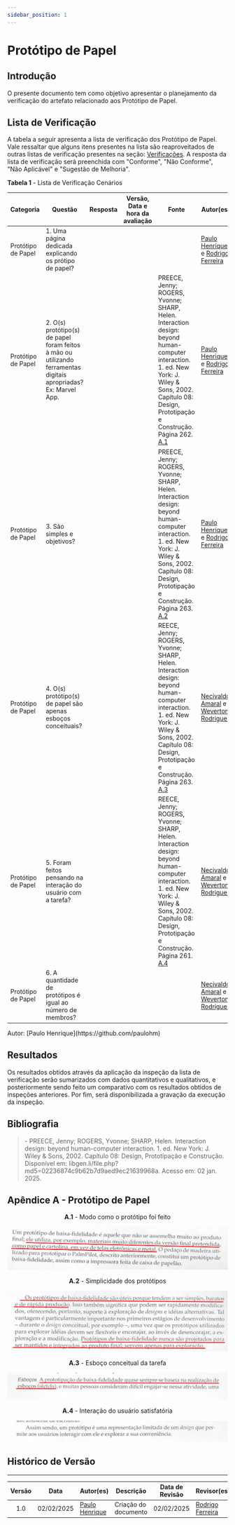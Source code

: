 ```yaml
---
sidebar_position: 1
---
```


# Protótipo de Papel

## Introdução

O presente documento tem como objetivo apresentar o planejamento da verificação do artefato relacionado aos Protótipo de Papel.

## Lista de Verificação

A tabela a seguir apresenta a lista de verificação dos Protótipo de Papel. Vale ressaltar que alguns itens presentes na lista são reaproveitados de outras listas de verificação presentes na seção: [Verificações](/docs/category/verificações). A resposta da lista de verificação será preenchida com "Conforme", "Não Conforme", "Não Aplicável" e "Sugestão de Melhoria". 

<p style={{ textAlign: 'center', fontSize: '18px' }}><b>Tabela 1</b> - Lista de Verificação Cenários</p>

| Categoria          | Questão | Resposta | Versão, Data e hora da avaliação | Fonte | Autor(es) |
|--------------------|---------|----------|----------------------------------|-------|-----------|
| Protótipo de Papel | 1. Uma página dedicada explicando os prótipo de papel?        |          |                                  |       | [Paulo Henrique](https://github.com/paulomh) e [Rodrigo Ferreira](https://github.com/rodwendrel) |
| Protótipo de Papel | 2. O(s) protótipo(s) de papel foram feitos à mão ou utilizando ferramentas digitais apropriadas? Ex: Marvel App.         |          |                                  | PREECE, Jenny; ROGERS, Yvonne; SHARP, Helen. Interaction design: beyond human-computer interaction. 1. ed. New York: J. Wiley & Sons, 2002. Capítulo 08: Design, Prototipação e Construção. Página 262. [A.1](./prototipoPapel.md#apêndice-a---protótipo-de-papel) | [Paulo Henrique](https://github.com/paulomh) e [Rodrigo Ferreira](https://github.com/rodwendrel) |
| Protótipo de Papel | 3. São simples e objetivos?         |          |                                  |  PREECE, Jenny; ROGERS, Yvonne; SHARP, Helen. Interaction design: beyond human-computer interaction. 1. ed. New York: J. Wiley & Sons, 2002. Capítulo 08: Design, Prototipação e Construção. Página 263. [A.2](./prototipoPapel.md#apêndice-a---protótipo-de-papel) | [Paulo Henrique](https://github.com/paulomh) e [Rodrigo Ferreira](https://github.com/rodwendrel) |
| Protótipo de Papel | 4. O(s) protótipo(s) de papel são apenas esboços conceituais?         |          |                                  | REECE, Jenny; ROGERS, Yvonne; SHARP, Helen. Interaction design: beyond human-computer interaction. 1. ed. New York: J. Wiley & Sons, 2002. Capítulo 08: Design, Prototipação e Construção. Página 263. [A.3](./prototipoPapel.md#apêndice-a---protótipo-de-papel) | [Necivaldo Amaral](https://github.com/junioramaral22) e [Weverton Rodrigues](https://github.com/vevetin) |
| Protótipo de Papel | 5. Foram feitos pensando na interação do usuário com a tarefa?        |          |                                  | REECE, Jenny; ROGERS, Yvonne; SHARP, Helen. Interaction design: beyond human-computer interaction. 1. ed. New York: J. Wiley & Sons, 2002. Capítulo 08: Design, Prototipação e Construção. Página 261. [A.4](./prototipoPapel.md#apêndice-a---protótipo-de-papel) | [Necivaldo Amaral](https://github.com/junioramaral22) e [Weverton Rodrigues](https://github.com/vevetin) |
| Protótipo de Papel | 6. A quantidade de protótipos é igual ao número de membros?        |          |                                  |       | [Necivaldo Amaral](https://github.com/junioramaral22) e [Weverton Rodrigues](https://github.com/vevetin) |


<p style={{ textAlign: 'center', fontSize: '17px' }}>Autor: [Paulo Henrique](https://github.com/paulohm) </p>

## Resultados

Os resultados obtidos através da aplicação da inspeção da lista de verificação serão sumarizados com dados quantitativos e qualitativos, e posteriormente sendo feito um comparativo com os resultados obtidos de inspeções anteriores. Por fim, será disponibilizada a gravação da execução da inspeção.

## Bibliografia

> \- PREECE, Jenny; ROGERS, Yvonne; SHARP, Helen. Interaction design: beyond human-computer interaction. 1. ed. New York: J. Wiley & Sons, 2002. Capítulo 08: Design, Prototipação e Construção. Disponível em: libgen.li/file.php?md5=02236874c9b62b7d9aed9ec21639968a. Acesso em: 02 jan. 2025.

## Apêndice A - Protótipo de Papel

<center>

<p style={{ textAlign: 'center', fontSize: '18px' }}><b>A.1</b> - Modo como o protótipo foi feito</p>

![prototipo papel](../../assets/q2PrototipoPapel.png)

</center>

<center>

<p style={{ textAlign: 'center', fontSize: '18px' }}><b>A.2</b> - Simplicidade dos protótipos</p>

![prototipo papel](../../assets/q3PrototipoPapel.png)

</center>

<center>

<p style={{ textAlign: 'center', fontSize: '18px' }}><b>A.3</b> - Esboço conceitual da tarefa</p>

![prototipo papel](../../assets/q4PrototipoPapel.png)

</center>

<center>

<p style={{ textAlign: 'center', fontSize: '18px' }}><b>A.4</b> - Interação do usuário satisfatória</p>

![prototipo papel](../../assets/q5PrototipoPapel.png)

</center>


## Histórico de Versão
---
| Versão | Data | Autor(es) | Descrição | Data de Revisão | Revisor(es) |
|:---:|:---:|---|---|:---:|---|
| 1.0 | 02/02/2025 | [Paulo Henrique](https://github.com/paulomh) | Criação do documento | 02/02/2025 | [Rodrigo Ferreira](https://github.com/rodwendrel)|
